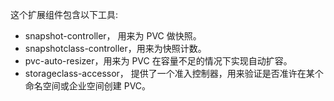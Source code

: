 这个扩展组件包含以下工具:
- snapshot-controller， 用来为 PVC 做快照。
- snapshotclass-controller，用来为快照计数。
- pvc-auto-resizer，用来为 PVC 在容量不足的情况下实现自动扩容。
- storageclass-accessor， 提供了一个准入控制器，用来验证是否准许在某个命名空间或企业空间创建 PVC。